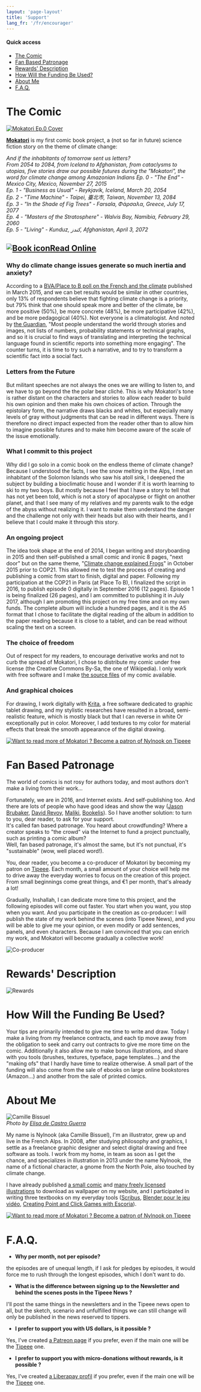```yaml
---
layout: 'page-layout'
title: 'Support'
lang_fr: '/fr/encourager'
---
```


#### Quick access
- [The Comic](#mokatori)
- [Fan Based Patronage](#fan-based-patronage)
- [Rewards' Description](#rewards)
- [How Will the Funding Be Used?](#funding)
- [About Me](#about)
- [F.A.Q.](#faq)

<a name="mokatori"></a>
# The Comic

[![Mokatori Ep.0 Cover](/en/comic-viewer/mokatori-ep0-the-end/mokatori-ep0-the-end-cover.jpg)](/en/comics/mokatori-ep0-the-end/)

[**Mokatori**](/en/comics/mokatori-ep0-the-end/) is my first comic book project, a (not so far in future) science fiction story on the theme of climate change:

*And if the inhabitants of tomorrow sent us letters?  
From 2054 to 2084, from Iceland to Afghanistan, from cataclysms to utopias, five stories draw our possible futures during the "Mokatori", the word for climate change among Amazonian Indians
Ep. 0 - "The End" - Mexico City, Mexico, November 27, 2015   
Ep. 1 - "Business as Usual" - Reykjavik, Iceland, March 20, 2054   
Ep. 2 - "Time Machine" - Taipei, 臺北市, Taiwan, November 13, 2084   
Ep. 3 - "In the Shade of Fig Trees" - Farsala, Φάρσαλα, Greece, July 17, 2077   
Ep. 4 - "Masters of the Stratosphere" - Walvis Bay, Namibia, February 29, 2060   
Ep. 5 - "Living" - Kunduz, کندز, Afghanistan, April 3, 2072*   


<a href="/en/comics/mokatori-ep0-the-end"><h2><img src="/website-img/icon-book.svg"  class="book-icon" alt="Book icon" />Read Online</h2></a>

### Why do climate change issues generate so much inertia and anxiety?

According to a [BVA/Place to B poll on the French and the climate](http://www.bva.fr/fr/sondages/les_francais_et_l_information_sur_le_climat.htm) published in March 2015, and we can bet results would be similar in other countries, only 13% of respondents believe that fighting climate change is a priority, but 79% think that one should speak more and better of the climate, be more positive (50%), be more concrete (48%), be more participative (42%), and be more pedagogical (40%).
Not everyone is a climatologist. And noted by [the Guardian](http://www.theguardian.com/sustainable-business/2015/jul/06/12-tools-for-communicating-climate-change-more-effectively), "Most people understand the world through stories and images, not lists of numbers, probability statements or technical graphs, and so it is crucial to find ways of translating and interpreting the technical language found in scientific reports into something more engaging".
The counter turns, it is time to try such a narrative, and to try to transform a scientific fact into a social fact.

### Letters from the Future

But militant speeches are not always the ones we are willing to listen to, and we have to go beyond the the polar bear cliché. This is why Mokatori's tone is rather distant on the characters and stories to allow each reader to build his own opinion and then make his own choices of action.
Through the epistolary form, the narrative draws blacks and whites, but especially many levels of gray without judgments that can be read in different ways. There is therefore no direct impact expected from the reader other than to allow him to imagine possible futures and to make him become aware of the scale of the issue emotionally.

### What I commit to this project

Why did I go solo in a comic book on the endless theme of climate change?
Because I understood the facts, I see the snow melting in the Alps, I met an inhabitant of the Solomon Islands who saw his atoll sink, I deepened the subject by building a bioclimatic house and I wonder if it is worth learning to ski to my two boys.
But mostly because I feel that I have a story to tell that has not yet been told, which is not a story of apocalypse or flight on another planet, and that I see many of my relatives and my parents walk to the edge of the abyss without realizing it. I want to make them understand the danger and the challenge not only with their heads but also with their hearts, and I believe that I could make it through this story.

### An ongoing project

The idea took shape at the end of 2014, I began writing and storyboarding in 2015 and then self-published a small comic and ironic 8 pages, "next door" but on the same theme, "[Climate change explained Frogs](http://nylnook.com/en/comics/climate-frogs/)" in October 2015 prior to COP21. This allowed me to test the process of creating and publishing a comic from start to finish, digital and paper.
Following my participation at the COP21 in Paris (at Place To B), I finalized the script in 2016, to publish episode 0 digitally in September 2016 (12 pages).
Episode 1 is being finalized (26 pages), and I am committed to publishing it in July 2017, although I am promoting this project on my free time and on my own funds.
The complete album will include a hundred pages, and it is the A5 format that I chose to facilitate the digital reading of the album in addition to the paper reading because it is close to a tablet, and can be read without scaling the text on a screen.

### The choice of freedom

Out of respect for my readers, to encourage derivative works and not to curb the spread of Mokatori, I chose to distribute my comic under free license (the Creative Commons By-Sa, the one of Wikipedia). I only work with free software and I make [the source files](https://framagit.org/nylnook/mokatori) of my comic available.

### And graphical choices

For drawing, I work digitally with [Krita](https://krita.org/), a free software dedicated to graphic tablet drawing, and my stylistic researches have resulted in a broad, semi-realistic feature, which is mostly black but that I can reverse in white Or exceptionally put in color. Moreover, I add textures to my color for material effects that break the smooth appearance of the digital drawing.

[![Want to read more of Mokatori ? Become a patron of Nylnook on Tipeee](/website-img/support/become-a-patron-of-nylnook-on-tipeee.jpg)](https://www.tipeee.com/nylnook)

<a name="fan-based-patronage"></a>
# Fan Based Patronage

The world of comics is not rosy for authors today, and most authors don't make a living from their work...

Fortunately, we are in 2016, and Internet exists. And self-publishing too. And there are lots of people who have good ideas and show the way ([Jason Brubaker](http://www.coffeetablecomics.com/), [David Revoy](https://www.patreon.com/davidrevoy), [Maliki](http://maliki.com/strips/a-croisee-chemins/), [Bookelis](http://www.bookelis.com/)). So I have another solution: to turn to you, dear reader, to ask for your support.  
It's called fan based patronage. You heard about crowdfunding? Where a creator speaks to "the crowd" via the Internet to fund a project punctually, such as printing a comic album?   
Well, fan based patronage, it's almost the same, but it's not punctual, it's "sustainable" (wow, well placed word!).  

You, dear reader, you become a co-producer of Mokatori by becoming my patron on [Tipeee](https://www.tipeee.com/nylnook/). Each month, a small amount of your choice will help me to drive away the everyday worries to focus on the creation of this project. From small beginnings come great things, and €1 per month, that's already a lot!

Gradually, Inshallah, I can dedicate more time to this project, and the following episodes will come out faster. You start when you want, you stop when you want. And you participate in the creation as co-producer: I will publish the state of my work behind the scenes (into Tipeee News), and you will be able to give me your opinion, or even modify or add sentences, panels, and even characters. Because I am convinced that you can enrich my work, and Mokatori will become gradually a collective work!

![Co-producer](/website-img/support/co-producer-thumb.png)

<a name="rewards"></a>
# Rewards' Description
![Rewards](/website-img/support/rewards-thumb.jpg)

<a name="funding"></a>
# How Will the Funding Be Used?
Your tips are primarily intended to give me time to write and draw. Today I make a living from my freelance contracts, and each tip move away from the obligation to seek and carry out contracts to give me more time on the comic. Additionally it also allow me to make bonus illustrations, and share with you tools (brushes, textures, typeface, page templates…) and the "making ofs" that I hardly have time to realize otherwise.
A small part of the funding will also come from the sale of ebooks on large online bookstores (Amazon…) and another from the sale of printed comics.

<a name="about"></a>
# About Me

![Camille Bissuel](/website-img/camille-bissuel-thumb.jpg)  
*Photo by [Elisa de Castro Guerra](http://www.yemanjalisa.net/)*  

My name is Nylnook (aka Camille Bissuel), I'm an illustrator, grew up and live in the French Alps.
In 2008, after studying philosophy and graphics, I settle as a freelance graphic designer and select digital drawing and free software as tools. I work from my home, in team as soon as I get the chance, and specializes in illustration in 2013 under the name Nylnook, the name of a fictional character, a gnome from the North Pole, also touched by climate change.

I have already published [a small comic](/en/comics/climate-frogs) and [many freely licensed illustrations](/en/illustration) to download as wallpaper on my website, and I participated in writing three textbooks on my everyday tools ([Scribus](http://en.flossmanuals.net/scribus-2/), [Blender pour le jeu vidéo](http://www.flossmanualsfr.net/blender-pour-le-jeu-video/), [Creating Point and Click Games with Escoria](https://fr.flossmanuals.net/creating-point-and-click-games-with-escoria/)).

[![Want to read more of Mokatori ? Become a patron of Nylnook on Tipeee](/website-img/support/become-a-patron-of-nylnook-on-tipeee.jpg)](https://www.tipeee.com/nylnook)

<a name="faq"></a>
# F.A.Q.
- **Why per month, not per episode?**   

the episodes are of unequal length, if I ask for pledges by episodes, it would force me to rush through the longest episodes, which I don't want to do.

- **What is the difference between signing up to the Newsletter and behind the scenes posts in the Tipeee News ?**   

I'll post the same things in the newsletters and in the Tipeee news open to all, but the sketch, scenario and unfulfilled things we can still change will only be published in the news reserved to tippers.

- **I prefer to support you with US dollars, is it possible ?**

Yes, I've created [a Patreon page](https://www.patreon.com/nylnook) if you prefer, even if the main one will be the [Tipeee](https://www.tipeee.com/nylnook/) one.

- **I prefer to support you with micro-donations without rewards, is it possible ?**

Yes, I've created [a Liberapay profil](https://liberapay.com/nylnook/) if you prefer, even if the main one will be the [Tipeee](https://www.tipeee.com/nylnook/) one.
